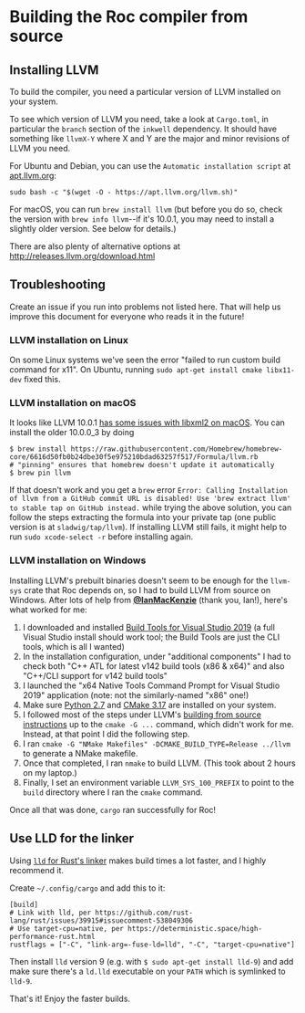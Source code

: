 # Building the Roc compiler from source


## Installing LLVM

To build the compiler, you need a particular version of LLVM installed on your system.

To see which version of LLVM you need, take a look at `Cargo.toml`, in particular the `branch` section of the `inkwell` dependency. It should have something like `llvmX-Y` where X and Y are the major and minor revisions of LLVM you need.

For Ubuntu and Debian, you can use the `Automatic installation script` at [apt.llvm.org](https://apt.llvm.org):
```
sudo bash -c "$(wget -O - https://apt.llvm.org/llvm.sh)"
```

For macOS, you can run `brew install llvm` (but before you do so, check the version with `brew info llvm`--if it's 10.0.1, you may need to install a slightly older version. See below for details.)

There are also plenty of alternative options at http://releases.llvm.org/download.html

## Troubleshooting

Create an issue if you run into problems not listed here.
That will help us improve this document for everyone who reads it in the future!

### LLVM installation on Linux

On some Linux systems we've seen the error "failed to run custom build command for x11".
On Ubuntu, running `sudo apt-get install cmake libx11-dev` fixed this.

### LLVM installation on macOS

It looks like LLVM 10.0.1 [has some issues with libxml2 on macOS](https://discourse.brew.sh/t/llvm-config-10-0-1-advertise-libxml2-tbd-as-system-libs/8593). You can install the older 10.0.0_3 by doing

```
$ brew install https://raw.githubusercontent.com/Homebrew/homebrew-core/6616d50fb0b24dbe30f5e975210bdad63257f517/Formula/llvm.rb
# "pinning" ensures that homebrew doesn't update it automatically
$ brew pin llvm
```

If that doesn't work and you get a `brew` error `Error: Calling Installation of llvm from a GitHub commit URL is disabled! Use 'brew extract llvm' to stable tap on GitHub instead.` while trying the above solution, you can follow the steps extracting the formula into your private tap (one public version is at `sladwig/tap/llvm`). If installing LLVM still fails, it might help to run `sudo xcode-select -r` before installing again.

### LLVM installation on Windows

Installing LLVM's prebuilt binaries doesn't seem to be enough for the `llvm-sys` crate that Roc depends on, so I had to build LLVM from source
on Windows. After lots of help from [**@IanMacKenzie**](https://github.com/IanMacKenzie) (thank you, Ian!), here's what worked for me:

1. I downloaded and installed [Build Tools for Visual Studio 2019](https://visualstudio.microsoft.com/thank-you-downloading-visual-studio/?sku=BuildTools&rel=16) (a full Visual Studio install should work tool; the Build Tools are just the CLI tools, which is all I wanted)
1. In the installation configuration, under "additional components" I had to check both "C++ ATL for latest v142 build tools (x86 & x64)" and also "C++/CLI support for v142 build tools"
1. I launched the "x64 Native Tools Command Prompt for Visual Studio 2019" application (note: not the similarly-named "x86" one!)
1. Make sure [Python 2.7](https://www.python.org/) and [CMake 3.17](http://cmake.org/) are installed on your system.
1. I followed most of the steps under LLVM's [building from source instructions](https://github.com/llvm/llvm-project#getting-the-source-code-and-building-llvm) up to the `cmake -G ...` command, which didn't work for me. Instead, at that point I did the following step.
1. I ran `cmake -G "NMake Makefiles" -DCMAKE_BUILD_TYPE=Release ../llvm` to generate a NMake makefile.
1. Once that completed, I ran `nmake` to build LLVM. (This took about 2 hours on my laptop.)
1. Finally, I set an environment variable `LLVM_SYS_100_PREFIX` to point to the `build` directory where I ran the `cmake` command.


Once all that was done, `cargo` ran successfully for Roc!

## Use LLD for the linker

Using [`lld` for Rust's linker](https://github.com/rust-lang/rust/issues/39915#issuecomment-538049306)
makes build times a lot faster, and I highly recommend it.

Create `~/.config/cargo` and add this to it:

```
[build]
# Link with lld, per https://github.com/rust-lang/rust/issues/39915#issuecomment-538049306
# Use target-cpu=native, per https://deterministic.space/high-performance-rust.html
rustflags = ["-C", "link-arg=-fuse-ld=lld", "-C", "target-cpu=native"]
```

Then install `lld` version 9 (e.g. with `$ sudo apt-get install lld-9`)
and add make sure there's a `ld.lld` executable on your `PATH` which
is symlinked to `lld-9`.

That's it! Enjoy the faster builds.
